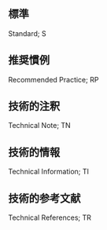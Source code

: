 ## 標準

Standard; S

## 推奨慣例

Recommended Practice; RP

## 技術的注釈

Technical Note; TN

## 技術的情報

Technical Information; TI

## 技術的参考文献

Technical References; TR
